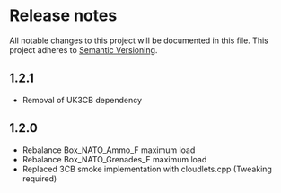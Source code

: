 # Release notes
All notable changes to this project will be documented in this file.
This project adheres to [Semantic Versioning](http://semver.org/).

## 1.2.1
- Removal of UK3CB dependency

## 1.2.0
- Rebalance Box_NATO_Ammo_F maximum load
- Rebalance Box_NATO_Grenades_F maximum load
- Replaced 3CB smoke implementation with cloudlets.cpp (Tweaking required)